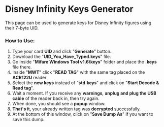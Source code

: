 # Disney Infinity Keys Generator

This page can be used to generate keys for Disney Infinity figures using their 7-byte UID. 

### How to Use:

1. Type your card **UID** and click "**Generate**" button.
2. Download the "**UID_You_Have_Typed.keys**" file.
3. Go inside "**Mifare Windows Tool v1.6\keys**" folder and place the **.keys** file there.
4. Inside "**MWT**" click "**READ TAG**" with the same tag placed on the **ACR122U** reader
5. Select the **new keys** instead of "**std.keys**" and click on "**Start Decode & Read tag**".
6. Wait a moment. If you receive any **warnings**, **unplug and plug the USB cable** of the reader back in, then try again.
7. When done, you should see a **popup** window.
8. **That's it**, your already written tag was **decrypted** successfully.
9. At the bottom of this window, click on "**Save Dump As**" if you want to save this dump.
